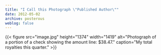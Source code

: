 ```yaml
---
title: "I Call this Photograph \"Published Author\""
date: 2012-05-02
archive: posterous
weblog: false
---
```


{{< figure 
	src="image.jpg" 
	height="1374" 
	width="1419" 
	alt="Photograph of a portion of a check showing the amount line: $38.47." 
	caption="My total royalties this quarter." >}}
